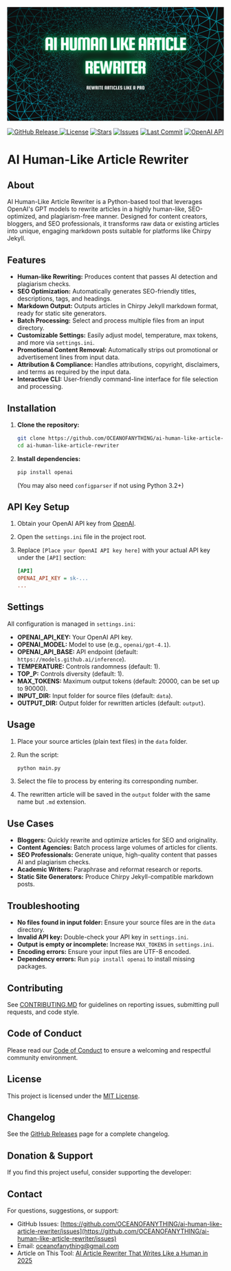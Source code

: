<div align="center">
  <img src="images/ai-human-like-article-rewriter.png" alt="AI Human-Like Article Rewriter Banner" style="max-width: 100%; height: auto;"/>
</div>

<p align="center">
  <a href="https://github.com/OCEANOFANYTHING/ai-human-like-article-rewriter/releases"><img alt="GitHub Release" src="https://img.shields.io/github/v/release/OCEANOFANYTHING/ai-human-like-article-rewriter">
</a>
  <a href="https://github.com/OCEANOFANYTHING/ai-human-like-article-rewriter/blob/main/LICENSE"><img src="https://img.shields.io/github/license/OCEANOFANYTHING/ai-human-like-article-rewriter?style=flat-square" alt="License"></a>
  <a href="https://github.com/OCEANOFANYTHING/ai-human-like-article-rewriter/stargazers"><img src="https://img.shields.io/github/stars/OCEANOFANYTHING/ai-human-like-article-rewriter?style=flat-square" alt="Stars"></a>
  <a href="https://github.com/OCEANOFANYTHING/ai-human-like-article-rewriter/issues"><img src="https://img.shields.io/github/issues/OCEANOFANYTHING/ai-human-like-article-rewriter?style=flat-square" alt="Issues"></a>
  <a href="https://github.com/OCEANOFANYTHING/ai-human-like-article-rewriter/commits/main"><img src="https://img.shields.io/github/last-commit/OCEANOFANYTHING/ai-human-like-article-rewriter?style=flat-square" alt="Last Commit"></a>
  <a href="https://pypi.org/project/openai/"><img src="https://img.shields.io/pypi/v/openai?label=openai%20api&style=flat-square" alt="OpenAI API"></a>
</p>

# AI Human-Like Article Rewriter

## About

AI Human-Like Article Rewriter is a Python-based tool that leverages OpenAI's GPT models to rewrite articles in a highly human-like, SEO-optimized, and plagiarism-free manner. Designed for content creators, bloggers, and SEO professionals, it transforms raw data or existing articles into unique, engaging markdown posts suitable for platforms like Chirpy Jekyll.

## Features

- **Human-like Rewriting:** Produces content that passes AI detection and plagiarism checks.
- **SEO Optimization:** Automatically generates SEO-friendly titles, descriptions, tags, and headings.
- **Markdown Output:** Outputs articles in Chirpy Jekyll markdown format, ready for static site generators.
- **Batch Processing:** Select and process multiple files from an input directory.
- **Customizable Settings:** Easily adjust model, temperature, max tokens, and more via `settings.ini`.
- **Promotional Content Removal:** Automatically strips out promotional or advertisement lines from input data.
- **Attribution & Compliance:** Handles attributions, copyright, disclaimers, and terms as required by the input data.
- **Interactive CLI:** User-friendly command-line interface for file selection and processing.

## Installation

1. **Clone the repository:**

   ```sh
   git clone https://github.com/OCEANOFANYTHING/ai-human-like-article-rewriter.git
   cd ai-human-like-article-rewriter
   ```

2. **Install dependencies:**

   ```sh
   pip install openai
   ```

   (You may also need `configparser` if not using Python 3.2+)

## API Key Setup

1. Obtain your OpenAI API key from [OpenAI](https://platform.openai.com/account/api-keys).
2. Open the `settings.ini` file in the project root.
3. Replace `[Place your OpenAI API key here]` with your actual API key under the `[API]` section:

   ```ini
   [API]
   OPENAI_API_KEY = sk-...
   ...
   ```

## Settings

All configuration is managed in `settings.ini`:

- **OPENAI_API_KEY:** Your OpenAI API key.
- **OPENAI_MODEL:** Model to use (e.g., `openai/gpt-4.1`).
- **OPENAI_API_BASE:** API endpoint (default: `https://models.github.ai/inference`).
- **TEMPERATURE:** Controls randomness (default: 1).
- **TOP_P:** Controls diversity (default: 1).
- **MAX_TOKENS:** Maximum output tokens (default: 20000, can be set up to 90000).
- **INPUT_DIR:** Input folder for source files (default: `data`).
- **OUTPUT_DIR:** Output folder for rewritten articles (default: `output`).

## Usage

1. Place your source articles (plain text files) in the `data` folder.
2. Run the script:

   ```sh
   python main.py
   ```

3. Select the file to process by entering its corresponding number.
4. The rewritten article will be saved in the `output` folder with the same name but `.md` extension.

## Use Cases

- **Bloggers:** Quickly rewrite and optimize articles for SEO and originality.
- **Content Agencies:** Batch process large volumes of articles for clients.
- **SEO Professionals:** Generate unique, high-quality content that passes AI and plagiarism checks.
- **Academic Writers:** Paraphrase and reformat research or reports.
- **Static Site Generators:** Produce Chirpy Jekyll-compatible markdown posts.

## Troubleshooting

- **No files found in input folder:** Ensure your source files are in the `data` directory.
- **Invalid API key:** Double-check your API key in `settings.ini`.
- **Output is empty or incomplete:** Increase `MAX_TOKENS` in `settings.ini`.
- **Encoding errors:** Ensure your input files are UTF-8 encoded.
- **Dependency errors:** Run `pip install openai` to install missing packages.

## Contributing

See [CONTRIBUTING.MD](CONTRIBUTING.MD) for guidelines on reporting issues, submitting pull requests, and code style.

## Code of Conduct

Please read our [Code of Conduct](code_of_conduct.md) to ensure a welcoming and respectful community environment.

## License

This project is licensed under the [MIT License](LICENSE).

## Changelog

See the [GitHub Releases](https://github.com/OCEANOFANYTHING/ai-human-like-article-rewriter/releases) page for a complete changelog.

## Donation & Support

If you find this project useful, consider supporting the developer:

## Contact

For questions, suggestions, or support:

- GitHub Issues: [https://github.com/OCEANOFANYTHING/ai-human-like-article-rewriter/issues](https://github.com/OCEANOFANYTHING/ai-human-like-article-rewriter/issues)
- Email: [oceanofanything@gmail.com](mailto:work.oceanofanything@gmail.com)
- Article on This Tool: [AI Article Rewriter That Writes Like a Human in 2025](https://scriptxeno.github.io/posts/ai-article-rewriter-that-writes-like-a-pro-in-2025/)
